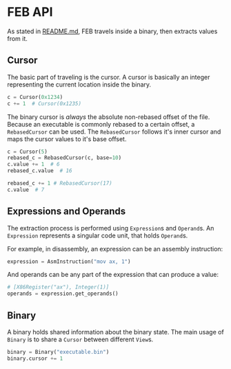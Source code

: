 # FEB API

As stated in [README.md](README.md), FEB travels inside a binary, then extracts values from it.

## Cursor

The basic part of traveling is the cursor.
A cursor is basically an integer representing the current location inside the binary.

```py
c = Cursor(0x1234)
c += 1  # Cursor(0x1235)
```

The binary cursor is *always* the absolute non-rebased offset of the file.
Because an executable is commonly rebased to a certain offset, a `RebasedCursor` can be used.
The `RebasedCursor` follows it's inner cursor and maps the cursor values to it's base offset.

```py
c = Cursor(5)
rebased_c = RebasedCursor(c, base=10)
c.value += 1  # 6
rebased_c.value  # 16

rebased_c += 1 # RebasedCursor(17)
c.value  # 7
```

## Expressions and Operands

The extraction process is performed using `Expression`s and `Operand`s.
An `Expression` represents a singular code unit, that holds `Operand`s.

For example, in disassembly, an expression can be an assembly instruction:

```py
expression = AsmInstruction("mov ax, 1")
```

And operands can be any part of the expression that can produce a value:

```py
# [X86Register("ax"), Integer(1)]
operands = expression.get_operands()
```

## Binary

A binary holds shared information about the binary state.
The main usage of `Binary` is to share a `Cursor` between different `View`s.

```py
binary = Binary("executable.bin")
binary.cursor += 1
```
